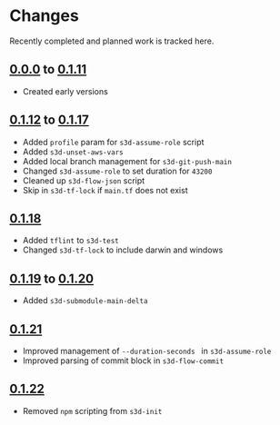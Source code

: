 # Changes
Recently completed and planned work is tracked here.

## [0.0.0](.) to [0.1.11](.)
- Created early versions

## [0.1.12](.) to [0.1.17](.)
- Added `profile` param for `s3d-assume-role` script
- Added `s3d-unset-aws-vars`
- Added local branch management for `s3d-git-push-main`
- Changed `s3d-assume-role` to set duration for `43200`
- Cleaned up `s3d-flow-json` script
- Skip in `s3d-tf-lock` if `main.tf` does not exist

## [0.1.18](.)
- Added `tflint` to `s3d-test`
- Changed `s3d-tf-lock` to include darwin and windows


## [0.1.19](.) to [0.1.20](.)
- Added `s3d-submodule-main-delta`

## [0.1.21](.)
- Improved management of `--duration-seconds ` in `s3d-assume-role`
- Improved parsing of commit block in `s3d-flow-commit`

## [0.1.22](.)
- Removed `npm` scripting from `s3d-init`
